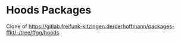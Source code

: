 # Hoods Packages
Clone of https://gitlab.freifunk-kitzingen.de/derhoffmann/packages-ffkt/-/tree/ffgg/hoods
